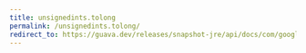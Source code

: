```yaml
---
title: unsignedints.tolong
permalink: /unsignedints.tolong/
redirect_to: https://guava.dev/releases/snapshot-jre/api/docs/com/google/common/primitives/UnsignedInts.html#toLong-int-
---
```

